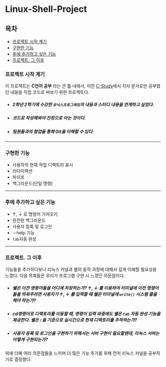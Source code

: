 # Linux-Shell-Project

## 목차
- [프로젝트 시작 계기](#프로젝트-시작-계기)
- [구현한 기능](#구현한-기능)
- [후에 추가하고 싶은 기능](#후에-추가하고-싶은-기능)
- [프로젝트. 그 이후](#프로젝트.-그-이후)

### 프로젝트 시작 계기
이 프로젝트는 __C언어 공부__ 라는 큰 틀 내에서, 이전 [C-Study](https://github.com/Master-C-Programming/C-Study)에서 각자 문서로만 공부했던 내용을 직접 코드로 써보기 위한 프로젝트다. 
- ##### 2학년 2학기에 수강한 `유닉스프로그래밍`의 내용과 스터디 내용을 연계하고 싶었다.
- ##### 코드로 작성해봐야 진정으로 아는 것이다.
- ##### 팀원들과의 협업을 통해 Git을 이해할 수 있다.

<hr>

### 구현한 기능
- 사용자의 현재 작업 디렉토리 표시
- 리다이렉션
- 파이프
- 백그라운드(단일 명령)

<hr>

### 후에 추가하고 싶은 기능
- ↑, ↓ 로 명령어 가져오기
- 완전한 백그라운드
- 사용자 등록 및 로그인
- --help 기능
- `tab`자동 완성

<hr>

### 프로젝트. 그 이후
기능들을 추가하다보니 리눅스 커널과 쉘의 동작 과정에 대해서 깊게 이해할 필요성을 느꼈다. 다음 목록들은 우리가 프로그램 구현 시 느꼈던 의문점이다.
- ##### 쉘은 이전 명령어들을 어디에 저장하는가? ↑, ↓ 를 이용하여 터미널에 이전 명령어들을 띄워주려면 사용자가 ↑, ↓ 를 입력할 때 쉘은 터미널에 `write()` 시스템 콜을 해야 하는가?
- ##### cd명령어로 디렉토리를 이동할 때, 명령어 입력 와중에도 쉘은 `tab` 자동 완성 기능을 제공한다. 쉘은 `/`을 기준으로 실시간으로 현재 디렉토리를 추적하는가?
- ##### 사용자 등록 및 로그인을 구현하기 위해서는 서버 구현이 필요할텐데, 리눅스 서버는 어떻게 구현되는가?

위에 더해 여러 의문점들을 느끼며 더 많은 기능 추가를 위해 먼저 리눅스 커널을 공부하기로 결정했다. 
